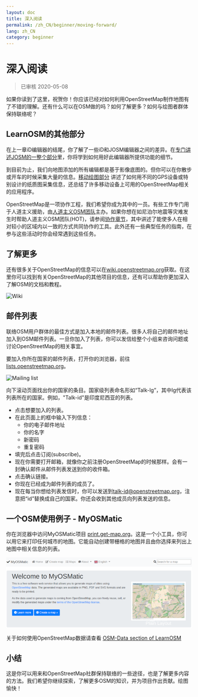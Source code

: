 ```yaml
---
layout: doc
title: 深入阅读
permalink: /zh_CN/beginner/moving-forward/
lang: zh_CN
category: beginner
---
```


深入阅读
===============

>已审核 2020-05-08  

如果你读到了这里，祝贺你！你应该已经对如何利用OpenStreetMap制作地图有了不错的理解。还有什么可以在OSM做的吗？如何了解更多？如何与绘图者群体保持联络呢？  

LearnOSM的其他部分
---------------------------

在上一章iD编辑器的结尾，你了解了一些iD和JOSM编辑器之间的差异。在[专门讲述JOSM的一整个部分](/zh_CN/josm/)里，你将学到如何用好此编辑器所提供功能的细节。  

到目前为止，我们向地图添加的所有编辑都是基于影像底图的。但你可以在你散步或开车的时候采集大量的信息。[移动绘图部分](/zh_CN/mobile-mapping/) 讲述了如何用不同的GPS设备或特别设计的纸质图采集信息，还总结了许多移动设备上可用的OpenStreetMap相关的应用程序。  

OpenStreetMap是一项协作工程，我们希望你成为其中的一员。有些工作专门用于人道主义援助，由[人道主义OSM团队](http://hotosm.org)主办。如果你想在如尼泊尔地震等灾难发生时帮助人道主义OSM团队(HOT)，请参阅[协作章节](/zh_CN/coordination/)，其中讲述了能使多人在相对较小的区域内以一致的方式共同协作的工具。此外还有一些典型任务的指南，在参与这些活动时你会经常遇到这些任务。  


了解更多
----------

还有很多关于OpenStreetMap的信息可以在[wiki.openstreetmap.org](http://wiki.openstreetmap.org/)获取。在这里你可以找到有关OpenStreetMap的其他项目的信息，还有可以帮助你更加深入了解OSM的文档和教程。  

![Wiki][]

<!-- also more info on this site once it is prepared -->

邮件列表
------------

联络OSM用户群体的最佳方式是加入本地的邮件列表。很多人将自己的邮件地址加入到OSM邮件列表。一旦你加入了列表，你可以发信给整个小组来咨询问题或讨论OpenStreetMap的相关事宜。  

要加入你所在国家的邮件列表，打开你的浏览器，前往[lists.openstreetmap.org](http://lists.openstreetmap.org/)。  

![Mailing list][]

向下滚动页面找出你的国家的条目。国家级列表命名形如“Talk-lg”，其中lg代表该列表所在的国家。例如，"Talk-id"是印度尼西亚的列表。  

- 点击想要加入的列表。  
- 在此页面上的框中输入下列信息：  
    + 你的电子邮件地址  
    + 你的名字  
    + 新密码  
    + 重复密码  
- 填完后点击订阅(subscribe)。
- 现在你需要打开邮箱，就像你之前注册OpenStreetMap的时候那样。会有一封确认邮件从邮件列表发送到你的收件箱。  
- 点击确认链接。  
- 你现在已经成为邮件列表的成员了。  
- 现在每当你想给列表发信时，你可以发送到[talk-id@openstreetmap.org](mailto:talk-id@openstreetmap.org)，注意把“id”替换成自己的国家。你还会收到其他成员向列表发送的信息。  


一个OSM使用例子 - MyOSMatic
----------

你在浏览器中访问MyOSMatic项目 [print.get-map.org](https://print.get-map.org/)。这是一个小工具，你可以用它来打印任何城市的地图。它能自动创建带栅格的地图并且由你选择来列出上地图中相关信息的列表。

![MyOSMatic][]


关于如何使用OpenStreetMap数据请查看 [OSM-Data section of LearnOSM](/zh_CN/osm-data/)


小结
-------

这是你可以用来和OpenStreetMap社群保持联络的一些途径，也是了解更多内容的方法。我们希望你继续探索，了解更多OSM的知识，并为项目作出贡献。绘图愉快！


[MyOSMatic]: /images/beginner/myosmatic-homepage.png
[Wiki]: /images/beginner/osm-wiki.png
[Mailing list]: /images/beginner/osm-mailing-lists.png